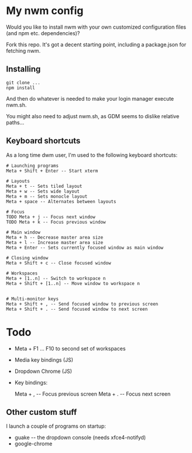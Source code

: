 # My nwm config

Would you like to install nwm with your own customized configuration files (and npm etc. dependencies)? 

Fork this repo. It's got a decent starting point, including a package.json for fetching nwm.

## Installing

    git clone ...
    npm install

And then do whatever is needed to make your login manager execute nwm.sh.

You might also need to adjust nwm.sh, as GDM seems to dislike relative paths...

## Keyboard shortcuts

As a long time dwm user, I'm used to the following keyboard shortcuts:

    # Launching programs
    Meta + Shift + Enter -- Start xterm

    # Layouts
    Meta + t -- Sets tiled layout
    Meta + w -- Sets wide layout
    Meta + m -- Sets monocle layout
    Meta + space -- Alternates between layouts

    # Focus
    TODO Meta + j -- Focus next window
    TODO Meta + k -- Focus previous window

    # Main window
    Meta + h -- Decrease master area size
    Meta + l -- Increase master area size
    Meta + Enter -- Sets currently focused window as main window

    # Closing window
    Meta + Shift + c -- Close focused window

    # Workspaces
    Meta + [1..n] -- Switch to workspace n
    Meta + Shift + [1..n] -- Move window to workspace n


    # Multi-monitor keys
    Meta + Shift + , -- Send focused window to previous screen
    Meta + Shift + . -- Send focused window to next screen

# Todo

- Meta + F1 ... F10 to second set of workspaces
- Media key bindings (JS)
- Dropdown Chrome (JS)
- Key bindings:

    Meta + , -- Focus previous screen
    Meta + . -- Focus next screen

## Other custom stuff

I launch a couple of programs on startup:

- guake -- the dropdown console (needs xfce4-notifyd)
- google-chrome

